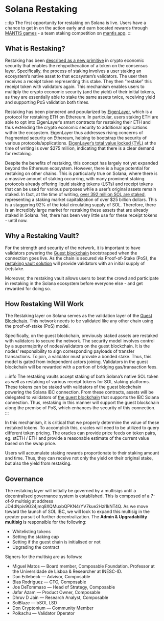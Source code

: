 # Solana Restaking

:::tip
The first opportunity for restaking on Solana is live. Users have a chance to get in on the action early and earn boosted rewards through [MANTIS games](../technology/solana-restaking/mantis-games.md) - a team staking competition on [mantis.app](https://mantis.app/).
:::

## What is Restaking?
Restaking has been [described as a new primitive](https://consensys.io/blog/eigenlayer-a-restaking-primitive) in crypto economic security that enables the rehypothecation of a token on the consensus layer. Specifically, the process of staking involves a user staking an ecosystem’s native asset to that ecosystem’s validators. The user then receives a receipt token representing this stake. They then “restake” this receipt token with validators again. This mechanism enables users to multiply the crypto economic security (and the yield) of their initial tokens, as they are essentially able to stake the same assets twice, receiving yield and supporting PoS validation both times.

Restaking has been pioneered and popularized by [EigenLayer](https://www.eigenlayer.xyz/), which is a protocol for restaking ETH on Ethereum. In particular, users staking ETH are able to opt into EigenLayer’s smart contracts for restaking their ETH and thus extending the crypto economic security to additional applications within the ecosystem. EigenLayer thus addresses rising concerns of fragmented security on Ethereum, helping to bootstrap the security of various protocols/applications. [EigenLayer’s total value locked (TVL)](https://defillama.com/protocol/eigenlayer) at the time of writing is over $275 million, indicating that there is a clear demand for restaking.

Despite the benefits of restaking, this concept has largely not yet expanded beyond the Ethereum ecosystem. However, there is a huge potential for restaking on other chains. This is particularly true on Solana, where there is a massive amount of staking occurring, with many prominent staking protocols already offering liquid staking tokens (LSTs) and receipt tokens that can be used for various purposes while a user’s original assets remain staked. In fact, at the time of writing, [over 392 million SOL are staked](https://solanacompass.com/statistics/staking), representing a staking market capitalization of over $25 billion dollars. This is a staggering 92% of the total circulating supply of SOL. Therefore, there is an incredibly large market for restaking these assets that are already staked in Solana. Yet, there has been very little use for these receipt tokens - until now.

## Why a Restaking Vault?
For the strength and security of the network, it is important to have validators powering the [Guest blockchain](../technology/solana-restaking/technical-overview.md) bootstrapped when the connection goes live. As the chain is secured via Proof-of-Stake (PoS), the [restaking vault solution](../technology/solana-restaking/vaults.md) will provide validators with an initial supply of (re)stake. 

Moreover, the restaking vault allows users to beat the crowd and participate in restaking in the Solana ecosystem before everyone else - and get rewarded for doing so. 

## How Restaking Will Work

The Restaking layer on Solana serves as the validation layer of the [Guest Blockchain](../technology/solana-restaking/technical-overview.md). This network needs to be validated like any other chain using the proof-of-stake (PoS) model.

Specifically, on the guest blockchain, previously staked assets are restaked with validators to secure the network. The security model involves control by a supermajority of nodes/validators on the guest blockchain. It is the nodes’ responsibility to sign corresponding payloads of transfer transactions. To join, a validator must provide a bonded stake. Thus, this model is gated from independent actors joining. Validators in the guest blockchain will be rewarded with a portion of bridging gas/transaction fees.

:::info
The restaking vaults accept staking of both Solana’s native SOL token as well as restaking of various receipt tokens for SOL staking platforms. These tokens can be staked with validators of the guest blockchain powering the Solana IBC connection. From these contracts, assets will be delegated to validators of [the guest blockchain](https://research.composable.finance/t/crossing-the-cross-blockchain-interoperability-chasm/33) that supports the IBC Solana connection. Thus, restaking in this manner will support the guest blockchain along the premise of PoS, which enhances the security of this connection.
:::

In this mechanism, it is critical that we properly determine the value of these restaked tokens. To accomplish this, oracles will need to be utilized to query different token pricing. The oracles can provide price feeds on token pairs, eg. stETH / ETH and provide a reasonable estimate of the current value based on the swap price. 

Users will accumulate staking rewards proportionate to their staking amount and time. Thus, they can receive not only the yield on their original stake, but also the yield from restaking.

## Governance
The restaking layer will initially be governed by a multisigs until a decentralised governance system is established. This is composed of a 7-of-9 multisig at address JD4dNpiv9G24jmq8XQMuxbQPKN4rYV7kue2Hzi1kNT4Q. As we move toward the launch of SOL IBC, we will look to expand this multisig in the greater pursuit of further decentralization. The **Admin & Upgradability multisig** is responsible for the following:

- Whitelisting tokens
- Setting the staking cap
- Setting if the guest chain is initialised or not
- Upgrading the contract
  
Signers for the multisig are as follows:

- Miguel Matos — Board member, Composable Foundation. Professor at the Universidade de Lisboa & Researcher at INESC-ID.
- Dan Edlebeck — Advisor, Composable
- Blas Rodriguez — CTO, Composable
- Joe DeTommaso — Head of Strategy, Composable
- Jafar Azam — Product Owner, Composable
- Dhruv D Jain — Research Analyst, Composable
- SolBlaze — bSOL LSD
- Don Cryptonium — Community Member
- Polkachu — Validator Operator